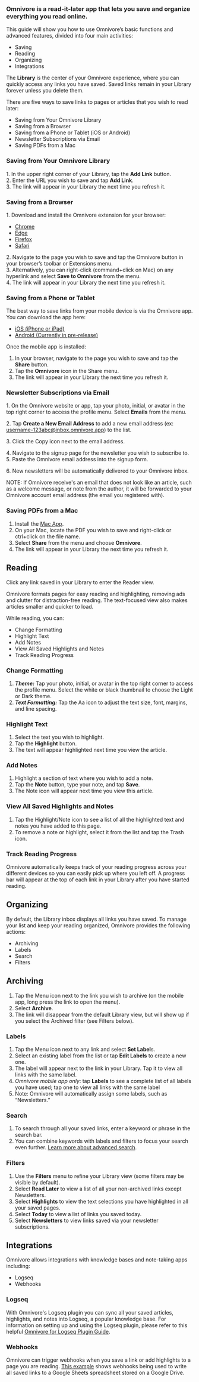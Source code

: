 ###  Omnivore is a read-it-later app that lets you save and organize everything you read online. 

 This guide will show you how to use Omnivore’s basic functions and advanced features, divided into four main activities: 

* Saving
* Reading
* Organizing
* Integrations

The **Library** is the center of your Omnivore experience, where you can quickly access any links you have saved. Saved links remain in your Library forever unless you delete them. 

 There are five ways to save links to pages or articles that you wish to read later: 

* Saving from Your Omnivore Library
* Saving from a Browser
* Saving from a Phone or Tablet (iOS or Android)
* Newsletter Subscriptions via Email
* Saving PDFs from a Mac

###  Saving from Your Omnivore Library 

1\. In the upper right corner of your Library, tap the **Add Link** button.  
2\. Enter the URL you wish to save and tap **Add Link**.  
3\. The link will appear in your Library the next time you refresh it.  

###  Saving from a Browser 

 1\. Download and install the Omnivore extension for your browser: 

* [Chrome ](https://omnivore.app/install/chrome)
* [Edge](https://omnivore.app/install/edge)
* [Firefox](https://omnivore.app/install/firefox)
* [Safari](https://omnivore.app/install/safari)

2\. Navigate to the page you wish to save and tap the Omnivore button in your browser’s toolbar or Extensions menu.  
3\. Alternatively, you can right-click (command+click on Mac) on any hyperlink and select **Save to Omnivore** from the menu.  
4\. The link will appear in your Library the next time you refresh it.  

###  Saving from a Phone or Tablet 

 The best way to save links from your mobile device is via the Omnivore app. You can download the app here: 

* [iOS (iPhone or iPad)](https://omnivore.app/install/ios)
* [Android (Currently in pre-release)](https://play.google.com/store/apps/details?id=app.omnivore.omnivore)

 Once the mobile app is installed: 

1. In your browser, navigate to the page you wish to save and tap the **Share** button.
2. Tap the **Omnivore** icon in the Share menu.
3. The link will appear in your Library the next time you refresh it.

###  Newsletter Subscriptions via Email 

1\. On the Omnivore website or app, tap your photo, initial, or avatar in the top right corner to access the profile menu. Select **Emails** from the menu. 

2\. Tap **Create a New Email Address** to add a new email address (ex: username-123abc@inbox.omnivore.app) to the list. 

 3\. Click the Copy icon next to the email address. 

4\. Navigate to the signup page for the newsletter you wish to subscribe to.  
5\. Paste the Omnivore email address into the signup form. 

 6\. New newsletters will be automatically delivered to your Omnivore inbox. 

 NOTE: If Omnivore receive's an email that does not look like an article, such as a welcome message, or note from the author, it will be forwarded to your Omnivore account email address (the email you registered with). 

###  Saving PDFs from a Mac 

1. Install the [Mac App](https://omnivore.app/install/mac).
2. On your Mac, locate the PDF you wish to save and right-click or ctrl+click on the file name.
3. Select **Share** from the menu and choose **Omnivore**.
4. The link will appear in your Library the next time you refresh it.

##  Reading 

 Click any link saved in your Library to enter the Reader view. 

 Omnivore formats pages for easy reading and highlighting, removing ads and clutter for distraction-free reading. The text-focused view also makes articles smaller and quicker to load. 

 While reading, you can: 

* Change Formatting
* Highlight Text
* Add Notes
* View All Saved Highlights and Notes
* Track Reading Progress

###  Change Formatting 

1. _**Theme:**_ Tap your photo, initial, or avatar in the top right corner to access the profile menu. Select the white or black thumbnail to choose the Light or Dark theme.
2. _**Text Formatting:**_ Tap the Aa icon to adjust the text size, font, margins, and line spacing.

###  Highlight Text 

1. Select the text you wish to highlight.
2. Tap the **Highlight** button.
3. The text will appear highlighted next time you view the article.

###  Add Notes 

1. Highlight a section of text where you wish to add a note.
2. Tap the **Note** button, type your note, and tap **Save**.
3. The Note icon will appear next time you view this article.

###  View All Saved Highlights and Notes 

1. Tap the Highlight/Note icon to see a list of all the highlighted text and notes you have added to this page.
2. To remove a note or highlight, select it from the list and tap the Trash icon.

###  Track Reading Progress 

 Omnivore automatically keeps track of your reading progress across your different devices so you can easily pick up where you left off. A progress bar will appear at the top of each link in your Library after you have started reading. 

##  Organizing 

 By default, the Library inbox displays all links you have saved. To manage your list and keep your reading organized, Omnivore provides the following actions: 

* Archiving
* Labels
* Search
* Filters

##  Archiving 

1. Tap the Menu icon next to the link you wish to archive (on the mobile app, long press the link to open the menu).
2. Select **Archive**.
3. The link will disappear from the default Library view, but will show up if you select the Archived filter (see Filters below).

### **Labels** 

1. Tap the Menu icon next to any link and select **Set Label**s.
2. Select an existing label from the list or tap **Edit Labels** to create a new one.
3. The label will appear next to the link in your Library. Tap it to view all links with the same label.
4. _Omnivore mobile app only_: tap **Labels** to see a complete list of all labels you have used; tap one to view all links with the same label
5. Note: Omnivore will automatically assign some labels, such as “Newsletters.”

###  Search 

1. To search through all your saved links, enter a keyword or phrase in the search bar.
2. You can combine keywords with labels and filters to focus your search even further. [Learn more about advanced search](https://docs.omnivore.app/using/search.html).

###  Filters 

1. Use the **Filters** menu to refine your Library view (some filters may be visible by default).
2. Select **Read Later** to view a list of all your non-archived links except Newsletters.
3. Select **Highlights** to view the text selections you have highlighted in all your saved pages.
4. Select **Today** to view a list of links you saved today.
5. Select **Newsletters** to view links saved via your newsletter subscriptions.

##  Integrations 

 Omnivore allows integrations with knowledge bases and note-taking apps including: 

* Logseq
* Webhooks

###  Logseq 

With Omnivore's Logseq plugin you can sync all your saved articles, highlights, and notes into Logseq, a popular knowledge base. For information on setting up and using the Logseq plugin, please refer to this helpful [Omnivore for Logseq Plugin Guide](https://briansunter.com/graph/#/page/omnivore-logseq-guide). 

###  Webhooks 

Omnivore can trigger webhooks when you save a link or add highlights to a page you are reading. [This example](https://blog.omnivore.app/p/syncing-all-your-notes-to-google) shows webhooks being used to write all saved links to a Google Sheets spreadsheet stored on a Google Drive. 